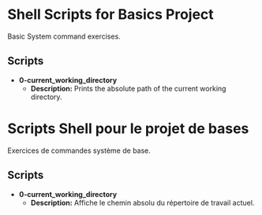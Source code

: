 # Shell Scripts for Basics Project

Basic System command exercises.

## Scripts

- **0-current_working_directory**
  - **Description:** Prints the absolute path of the current working directory.
 

# Scripts Shell pour le projet de bases﻿

Exercices de commandes système de base.﻿

## Scripts﻿

- **0-current_working_directory**
  - **Description:**﻿ Affiche le chemin absolu du répertoire de travail actuel.﻿
